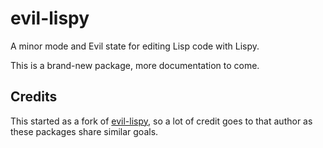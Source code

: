 evil-lispy
==========

A minor mode and Evil state for editing Lisp code with Lispy.

This is a brand-new package, more documentation to come.


Credits
-------

This started as a fork of [evil-lispy](https://github.com/nyobe/evil-lispy), so
a lot of credit goes to that author as these packages share similar goals.

